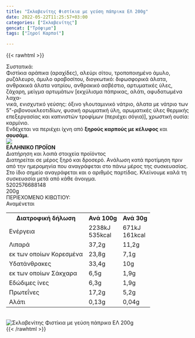 ```yaml
---
title: "Σκλαβενίτης Φιστίκια με γεύση πάπρικα ΕΛ 200g"
date: 2022-05-22T11:25:57+03:00
categories: ["Σκλαβενίτης"]
gencat: ["Τρόφιμα"]
tags: ["Ξηροί Καρποί"]

---
```

{{< rawhtml >}}

<div class="sload501"><div class="product"><div id="sistatika">Συστατικά:</div><div class="alltext">Φιστίκια αράπικα (αραχίδες), αλεύρι σίτου, τροποποιημένο άμυλο, ρυζάλευρο, άμυλο αραβοσίτου, διογκωτικό: διφωσφορικά άλατα, ανθρακικά άλατα νατρίου, ανθρακικό ασβέστιο, αρτυματικές ύλες, ζάχαρη, μείγμα αρτυμάτων [εκχύλισμα πάπρικας, αλάτι, αφυδατωμένα λαχα-<br>νικά, ενισχυτικό γεύσης: όξινο γλουταμινικό νάτριο, άλατα με νάτριο των 5"-ριβονουκλεοτιδίων, φυσική αρωματική ύλη, αρωματικές ύλες θερμικής επεξεργασίας και καπνιστών τροφίμων (περιέχει σόγια)], χρωστική ουσία: καρμίνιο.<br>Ενδέχεται να περιέχει ίχνη από <b>ξηρούς καρπούς με κέλυφος</b> και <b>σουσάμι</b>.</div><div id="flag"><div id="flagimage"><img src="/media/icons/gr.svg"></div><span id="flagtext"><b>ΕΛΛΗΝΙΚΟ ΠΡΟΪΟΝ</b></span></div><div id="loipa">Διατήρηση και λοιπά στοιχεία προϊόντος</div><div class="alltext">Διατηρείται σε μέρος ξηρό και δροσερό. Aνάλωση κατά προτίμηση πριν από την ημερομηνία που αναγράφεται στο πάνω μέρος της συσκευασίας. Στο ίδιο σημείο αναγράφεται και ο αριθμός παρτίδας. Κλείνουμε καλά τη συσκευασία μετά από κάθε άνοιγμα.</div><div id="barcode"><div id="barimage1"></div><span id="bartext">5202576688148</span></div><div id="varos"><div id="varosimage1"></div><span id="varostext">200g</span></div><div id="kivotio">ΠΕΡΙΕΧΟΜΕΝΟ ΚΙΒΩΤΙΟΥ:<br>Αναμένεται</div><div class="tabout"><table id="diatable"><tbody><tr><th>Διατροφική δήλωση</th><th>Ανά 100g</th><th>Ανά 30g</th></tr><tr><td class="texr2">Ενέργεια</td><td class="texr">2238kJ<br>535kcal</td><td class="texr">671kJ<br>161kcal</td></tr><tr><td class="texr2">Λιπαρά</td><td class="texr">37,2g</td><td class="texr">11,2g</td></tr><tr><td class="gray">εκ των οποίων Κορεσµένα</td><td class="gray2">23,8g</td><td class="gray2">7,1g</td></tr><tr><td class="texr2">Yδατάνθρακες</td><td class="texr">33,4g</td><td class="texr">10g</td></tr><tr><td class="gray">εκ των οποίων Σάκχαρα</td><td class="gray2">6,5g</td><td class="gray2">1,9g</td></tr><tr><td class="texr2">Eδώδιμες ίνες</td><td class="texr">6,3g</td><td class="texr">1,9g</td></tr><tr><td class="texr2">Πρωτεΐνες</td><td class="texr">17,2g</td><td class="texr">5,2g</td></tr><tr><td class="texr2">Αλάτι</td><td class="texr">0,13g</td><td class="texr">0,04g</td></tr></tbody></table></div><br><div class="pimg"><img alt="Σκλαβενίτης Φιστίκια με γεύση πάπρικα ΕΛ 200g" title="Σκλαβενίτης Φιστίκια με γεύση πάπρικα ΕΛ 200g" src="/media/images/sklavenitis-fistikia-me-geush-paprika-el-200g.jpg"></div></div></div>
{{< /rawhtml >}}


